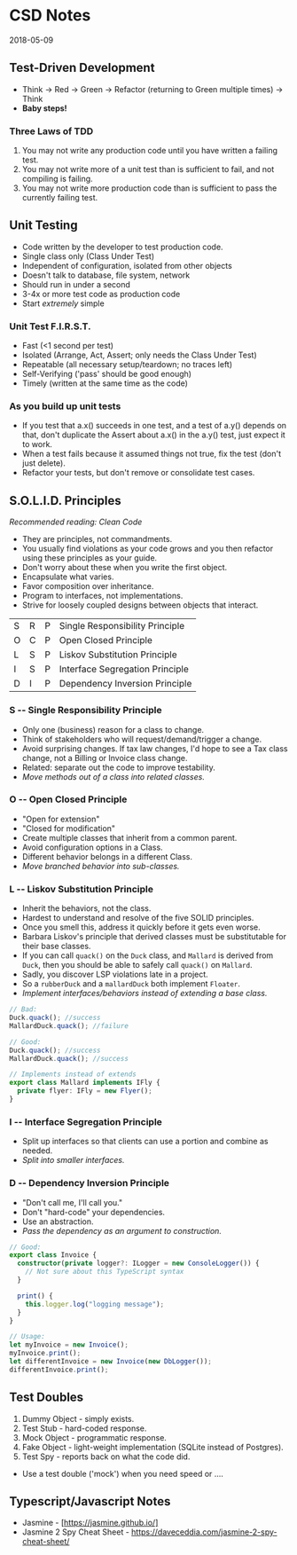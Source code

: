 # CSD Notes

2018-05-09

## Test-Driven Development

* Think -> Red -> Green -> Refactor (returning to Green multiple times) -> Think
* **Baby steps!**

### Three Laws of TDD

1.  You may not write any production code until you have written a failing test.
2.  You may not write more of a unit test than is sufficient to fail, and not compiling is failing.
3.  You may not write more production code than is sufficient to pass the currently failing test.

## Unit Testing

* Code written by the developer to test production code.
* Single class only (Class Under Test)
* Independent of configuration, isolated from other objects
* Doesn't talk to database, file system, network
* Should run in under a second
* 3-4x or more test code as production code
* Start _extremely_ simple

### Unit Test F.I.R.S.T.

* Fast (<1 second per test)
* Isolated (Arrange, Act, Assert; only needs the Class Under Test)
* Repeatable (all necessary setup/teardown; no traces left)
* Self-Verifying ('pass' should be good enough)
* Timely (written at the same time as the code)

### As you build up unit tests

* If you test that a.x() succeeds in one test, and a test of a.y() depends on that, don't duplicate the Assert about a.x() in the a.y() test, just expect it to work.
* When a test fails because it assumed things not true, fix the test (don't just delete).
* Refactor your tests, but don't remove or consolidate test cases.

## S.O.L.I.D. Principles

_Recommended reading: Clean Code_

* They are principles, not commandments.
* You usually find violations as your code grows and you then refactor using these principles as your guide.
* Don't worry about these when you write the first object.
* Encapsulate what varies.
* Favor composition over inheritance.
* Program to interfaces, not implementations.
* Strive for loosely coupled designs between objects that interact.

|     |     |     |                                 |
| --- | --- | --- | ------------------------------- |
| S   | R   | P   | Single Responsibility Principle |
| O   | C   | P   | Open Closed Principle           |
| L   | S   | P   | Liskov Substitution Principle   |
| I   | S   | P   | Interface Segregation Principle |
| D   | I   | P   | Dependency Inversion Principle  |

### S -- Single Responsibility Principle

* Only one (business) reason for a class to change.
* Think of stakeholders who will request/demand/trigger a change.
* Avoid surprising changes. If tax law changes, I'd hope to see a Tax class change, not a Billing or Invoice class change.
* Related: separate out the code to improve testability.
* _Move methods out of a class into related classes._

### O -- Open Closed Principle

* "Open for extension"
* "Closed for modification"
* Create multiple classes that inherit from a common parent.
* Avoid configuration options in a Class.
* Different behavior belongs in a different Class.
* _Move branched behavior into sub-classes._

### L -- Liskov Substitution Principle

* Inherit the behaviors, not the class.
* Hardest to understand and resolve of the five SOLID principles.
* Once you smell this, address it quickly before it gets even worse.
* Barbara Liskov's principle that derived classes must be substitutable for their base classes.
* If you can call `quack()` on the `Duck` class, and `Mallard` is derived from `Duck`, then you should be able to safely call `quack()` on `Mallard`.
* Sadly, you discover LSP violations late in a project.
* So a `rubberDuck` and a `mallardDuck` both implement `Floater`.
* _Implement interfaces/behaviors instead of extending a base class._

```typescript
// Bad:
Duck.quack(); //success
MallardDuck.quack(); //failure

// Good:
Duck.quack(); //success
MallardDuck.quack(); //success

// Implements instead of extends
export class Mallard implements IFly {
  private flyer: IFly = new Flyer();
}
```

### I -- Interface Segregation Principle

* Split up interfaces so that clients can use a portion and combine as needed.
* _Split into smaller interfaces._

### D -- Dependency Inversion Principle

* "Don't call me, I'll call you."
* Don't "hard-code" your dependencies.
* Use an abstraction.
* _Pass the dependency as an argument to construction._

```typescript
// Good:
export class Invoice {
  constructor(private logger?: ILogger = new ConsoleLogger()) {
    // Not sure about this TypeScript syntax
  }

  print() {
    this.logger.log("logging message");
  }
}

// Usage:
let myInvoice = new Invoice();
myInvoice.print();
let differentInvoice = new Invoice(new DbLogger());
differentInvoice.print();
```

## Test Doubles

1.  Dummy Object - simply exists.
2.  Test Stub - hard-coded response.
3.  Mock Object - programmatic response.
4.  Fake Object - light-weight implementation (SQLite instead of Postgres).
5.  Test Spy - reports back on what the code did.

* Use a test double ('mock') when you need speed or ....

## Typescript/Javascript Notes

* Jasmine - [https://jasmine.github.io/]
* Jasmine 2 Spy Cheat Sheet - https://daveceddia.com/jasmine-2-spy-cheat-sheet/
